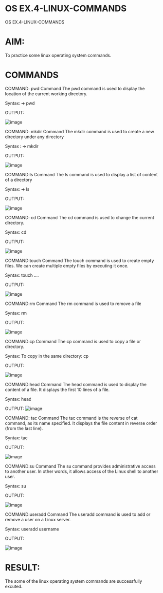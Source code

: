 # OS EX.4-LINUX-COMMANDS

OS EX.4-LINUX-COMMANDS
# AIM:
To practice some linux operating system commands.
# COMMANDS
COMMAND: pwd Command
The pwd command is used to display the location of the current working directory.

Syntax:
➔ pwd

OUTPUT:

![image](https://github.com/R-Guruprasad/EX.4-LINUX-COMMANDS/assets/119390308/506c1fc4-8f46-4e84-8e4d-753865b3daf3)

COMMAND: mkdir Command
The mkdir command is used to create a new directory under any directory

Syntax :
➔ mkdir

OUTPUT:

![image](https://github.com/R-Guruprasad/EX.4-LINUX-COMMANDS/assets/119390308/2cdc51eb-2a88-429b-bcc1-659c4dbee285)

COMMAND:ls Command
The ls command is used to display a list of content of a directory

Syntax:
➔ ls

OUTPUT:

![image](https://github.com/R-Guruprasad/EX.4-LINUX-COMMANDS/assets/119390308/45efe3df-8560-45e5-8a71-013d7b9d37f2)

COMMAND: cd Command
The cd command is used to change the current directory.

Syntax:
cd

OUTPUT:

![image](https://github.com/R-Guruprasad/EX.4-LINUX-COMMANDS/assets/119390308/bae1a1b3-7566-465e-a9be-a984be8964af)

COMMAND:touch Command
The touch command is used to create empty files. We can create multiple empty files by executing it once.

Syntax:
touch ....

OUTPUT:

![image](https://github.com/R-Guruprasad/EX.4-LINUX-COMMANDS/assets/119390308/cb9327fd-c862-426e-9f33-1a732d045e08)


COMMAND:rm Command
The rm command is used to remove a file

Syntax:
rm

OUTPUT:

![image](https://github.com/R-Guruprasad/EX.4-LINUX-COMMANDS/assets/119390308/607a8779-fcfb-4e9e-aa8d-29a995902b8e)


COMMAND:cp Command
The cp command is used to copy a file or directory.

Syntax:
To copy in the same directory: cp

OUTPUT:

![image](https://github.com/R-Guruprasad/EX.4-LINUX-COMMANDS/assets/119390308/98ff1b9a-bd66-4cb7-8025-237a2267d5d1)

COMMAND:head Command
The head command is used to display the content of a file. It displays the first 10 lines of a file.

Syntax:
head

OUTPUT:
![image](https://github.com/R-Guruprasad/EX.4-LINUX-COMMANDS/assets/119390308/9845fe92-8c05-483b-bd50-b1aa0476ed33)

COMMAND: tac Command
The tac command is the reverse of cat command, as its name specified. It displays the file content in reverse order (from the last line).

Syntax:
tac

OUTPUT:

![image](https://github.com/R-Guruprasad/EX.4-LINUX-COMMANDS/assets/119390308/98494874-d73d-4c1c-8ac8-04b44cab64c9)

COMMAND:su Command
The su command provides administrative access to another user. In other words, it allows access of the Linux shell to another user.

Syntax:
su

OUTPUT:

![image](https://github.com/R-Guruprasad/EX.4-LINUX-COMMANDS/assets/119390308/0281e5fc-84e4-4aaa-95f7-5610ed438407)

COMMAND:useradd Command
The useradd command is used to add or remove a user on a Linux server.

Syntax:
useradd username

OUTPUT:

![image](https://github.com/R-Guruprasad/EX.4-LINUX-COMMANDS/assets/119390308/e3c20c72-a70a-404a-8c6e-ca5621e65ccc)

# RESULT:
The some of the linux operating system commands are successfully excuted.
